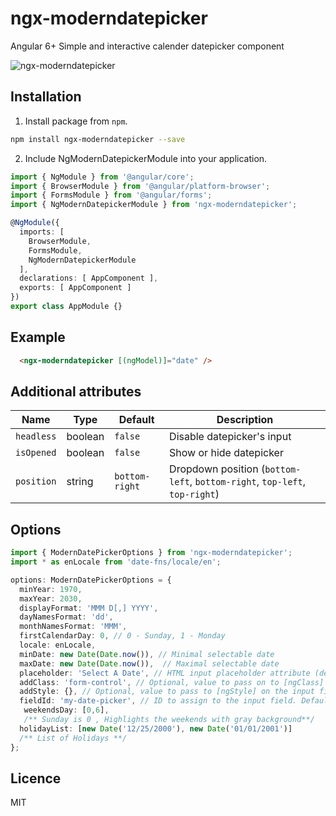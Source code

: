 # ngx-moderndatepicker

Angular 6+ Simple and interactive calender datepicker component

![ngx-moderndatepicker](https://github.com/bansalss001/ngx-moderndatepicker/blob/master/src/assets/Screenshot.png)

## Installation

1. Install package from `npm`.

```sh
npm install ngx-moderndatepicker --save
```

2. Include NgModernDatepickerModule into your application.

```ts
import { NgModule } from '@angular/core';
import { BrowserModule } from '@angular/platform-browser';
import { FormsModule } from '@angular/forms';
import { NgModernDatepickerModule } from 'ngx-moderndatepicker';

@NgModule({
  imports: [
    BrowserModule,
    FormsModule,
    NgModernDatepickerModule
  ],
  declarations: [ AppComponent ],
  exports: [ AppComponent ]
})
export class AppModule {}
```

## Example
```html
  <ngx-moderndatepicker [(ngModel)]="date" />
```

## Additional attributes
|Name|Type|Default|Description|
| --- | --- | --- | --- |
|`headless`|boolean|`false`|Disable datepicker's input|
|`isOpened`|boolean|`false`|Show or hide datepicker|
|`position`|string|`bottom-right`|Dropdown position (`bottom-left`, `bottom-right`, `top-left`, `top-right`)|

## Options
```ts
import { ModernDatePickerOptions } from 'ngx-moderndatepicker';
import * as enLocale from 'date-fns/locale/en';

options: ModernDatePickerOptions = {
  minYear: 1970,
  maxYear: 2030,
  displayFormat: 'MMM D[,] YYYY',
  dayNamesFormat: 'dd',
  monthNamesFormat: 'MMM',
  firstCalendarDay: 0, // 0 - Sunday, 1 - Monday
  locale: enLocale,
  minDate: new Date(Date.now()), // Minimal selectable date
  maxDate: new Date(Date.now()),  // Maximal selectable date
  placeholder: 'Select A Date', // HTML input placeholder attribute (default: '')
  addClass: 'form-control', // Optional, value to pass on to [ngClass] on the input field
  addStyle: {}, // Optional, value to pass to [ngStyle] on the input field
  fieldId: 'my-date-picker', // ID to assign to the input field. Defaults to datepicker-<counter>
   weekendsDay: [0,6],
   /** Sunday is 0 , Highlights the weekends with gray background**/
  holidayList: [new Date('12/25/2000'), new Date('01/01/2001')]
  /** List of Holidays **/
};
```

## Licence

MIT
